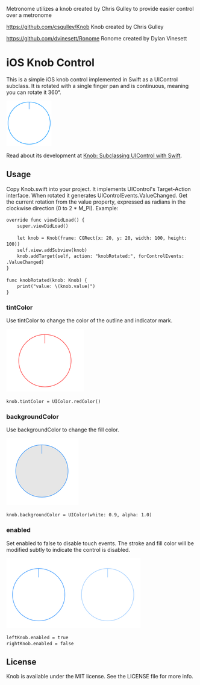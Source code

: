 Metronome utilizes a knob created by Chris Gulley to provide easier control over a metronome

https://github.com/csgulley/Knob
Knob created by Chris Gulley

https://github.com/dvinesett/Ronome
Ronome created by Dylan Vinesett

# iOS Knob Control
This is a simple iOS knob control implemented in Swift as a UIControl subclass. It is rotated with a single finger pan and is continuous, meaning you can rotate it 360°.

![Knob Illustration](Knob/knob.png)

Read about its development at [Knob: Subclassing UIControl with Swift](http://iosdevstuff.blogspot.com/2015/09/knob-subclassing-uicontrol-with-swift.html).

## Usage

Copy Knob.swift into your project. It implements UIControl's Target-Action interface. When rotated it generates UIControlEvents.ValueChanged. Get the current rotation from the value property, expressed as radians in the clockwise direction (0 to 2 * M_PI). Example:

```
override func viewDidLoad() {
    super.viewDidLoad()
        
    let knob = Knob(frame: CGRect(x: 20, y: 20, width: 100, height: 100))
    self.view.addSubview(knob)
    knob.addTarget(self, action: "knobRotated:", forControlEvents: .ValueChanged)
}

func knobRotated(knob: Knob) {
    print("value: \(knob.value)")
}
```
### tintColor
Use tintColor to change the color of the outline and indicator mark.

![Knob with red tintColor](Knob/red_knob.png)

```
knob.tintColor = UIColor.redColor()
```
### backgroundColor
Use backgroundColor to change the fill color.

![Knob with gray backgroundColor](Knob/gray_knob.png)
```
knob.backgroundColor = UIColor(white: 0.9, alpha: 1.0)
```
### enabled
Set enabled to false to disable touch events. The stroke and fill color will be modified subtly to indicate the control is disabled.

![Disabled knob](Knob/disabled_knob.png)
```
leftKnob.enabled = true
rightKnob.enabled = false
```
## License

Knob is available under the MIT license. See the LICENSE file for more info.
